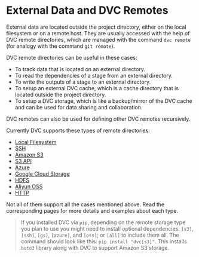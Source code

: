 # External Data and DVC Remotes

External data are located outside the project directory, either on the local
filesystem or on a remote host. They are usually accessed with the help of DVC
remote directories, which are managed with the command `dvc remote` (for analogy
with the command `git remote`).

DVC remote directories can be useful in these cases:

- To track data that is located on an external directory.
- To read the dependencies of a stage from an external directory.
- To write the outputs of a stage to an external directory.
- To setup an external DVC cache, which is a cache directory that is located
  outside the project directory.
- To setup a DVC storage, which is like a backup/mirror of the DVC cache and can
  be used for data sharing and collaboration.

DVC remotes can also be used for defining other DVC remotes recursively.

Currently DVC supports these types of remote directories:

- [Local Filesystem](/doc/user-guide/external-data/local)
- [SSH](/doc/user-guide/external-data/ssh)
- [Amazon S3](/doc/user-guide/external-data/amazon)
- [S3 API](/doc/user-guide/external-data/s3)
- [Azure](/doc/user-guide/external-data/azure)
- [Google Cloud Storage](/doc/user-guide/external-data/gs)
- [HDFS](/doc/user-guide/external-data/hdfs)
- [Aliyun OSS](/doc/user-guide/external-data/oss)
- [HTTP](/doc/user-guide/external-data/http)

Not all of them support all the cases mentioned above. Read the corresponding
pages for more details and examples about each type.

> If you installed DVC via `pip`, depending on the remote storage type you plan
> to use you might need to install optional dependencies: `[s3]`, `[ssh]`,
> `[gs]`, `[azure]`, and `[oss]`; or `[all]` to include them all. The command
> should look like this: `pip install "dvc[s3]"`. This installs `boto3` library
> along with DVC to support Amazon S3 storage.
